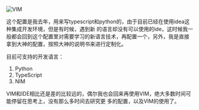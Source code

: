 ![VIM](https://dnp4pehkvoo6n.cloudfront.net/43c5af597bd5c1a64eb1829f011c208f/as/Ultimate%20Vimrc.svg)

这个配置是我去年，用来写typescript和python的，由于目前已经在使用idea这种集成开发环境，但是有时候，遇到新
的语言却没有可以使用的ide，这时候我一般都会回到这个配置里对需要学习的新语言技术，再配置一个，另外，我是直接
拿到大神的配置，按照大神的说明书来进行定制化。

目前可支持的开发语言：

1. Python
2. TypeScript
3. NIM

VIM和IDE相比还是差的比较远的，偶尔我也会回来再使用VIM，绝大多数时间可能停留在思考上，没有那么多时间去研究更
多的配置，以及VIM的使用了。
